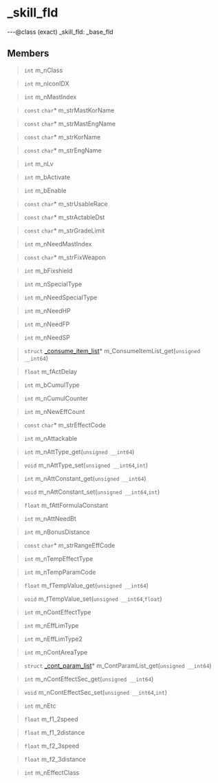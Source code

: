 # _skill_fld

---@class (exact) _skill_fld: _base_fld
 
## Members
 
> `int` m_nClass
 
> `int` m_nIconIDX
 
> `int` m_nMastIndex
 
> `const` `char`* m_strMastKorName
 
> `const` `char`* m_strMastEngName
 
> `const` `char`* m_strKorName
 
> `const` `char`* m_strEngName
 
> `int` m_nLv
 
> `int` m_bActivate
 
> `int` m_bEnable
 
> `const` `char`* m_strUsableRace
 
> `const` `char`* m_strActableDst
 
> `const` `char`* m_strGradeLimit
 
> `int` m_nNeedMastIndex
 
> `const` `char`* m_strFixWeapon
 
> `int` m_bFixshield
 
> `int` m_nSpecialType
 
> `int` m_nNeedSpecialType
 
> `int` m_nNeedHP
 
> `int` m_nNeedFP
 
> `int` m_nNeedSP
 
> `struct` [_consume_item_list](lua/classes/_consume_item_list.md)* m_ConsumeItemList_get(`unsigned __int64`)
 
> `float` m_fActDelay
 
> `int` m_bCumulType
 
> `int` m_nCumulCounter
 
> `int` m_nNewEffCount
 
> `const` `char`* m_strEffectCode
 
> `int` m_nAttackable
 
> `int` m_nAttType_get(`unsigned __int64`)
 
> `void` m_nAttType_set(`unsigned __int64`,`int`)
 
> `int` m_nAttConstant_get(`unsigned __int64`)
 
> `void` m_nAttConstant_set(`unsigned __int64`,`int`)
 
> `float` m_fAttFormulaConstant
 
> `int` m_nAttNeedBt
 
> `int` m_nBonusDistance
 
> `const` `char`* m_strRangeEffCode
 
> `int` m_nTempEffectType
 
> `int` m_nTempParamCode
 
> `float` m_fTempValue_get(`unsigned __int64`)
 
> `void` m_fTempValue_set(`unsigned __int64`,`float`)
 
> `int` m_nContEffectType
 
> `int` m_nEffLimType
 
> `int` m_nEffLimType2
 
> `int` m_nContAreaType
 
> `struct` [_cont_param_list](lua/classes/_cont_param_list.md)* m_ContParamList_get(`unsigned __int64`)
 
> `int` m_nContEffectSec_get(`unsigned __int64`)
 
> `void` m_nContEffectSec_set(`unsigned __int64`,`int`)
 
> `int` m_nEtc
 
> `float` m_f1_2speed
 
> `float` m_f1_2distance
 
> `float` m_f2_3speed
 
> `float` m_f2_3distance
 
> `int` m_nEffectClass
 
